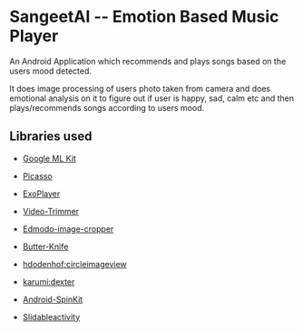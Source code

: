 # SangeetAI -- Emotion Based Music Player 
An  Android Application which recommends and plays songs based on the users mood detected.

It does image processing of users photo taken from camera and does emotional analysis on it to figure out if user is happy, sad, calm etc and then plays/recommends songs according to users mood.







 



















 ## Libraries used

 * [Google ML Kit](https://developers.google.com/ml-kit)

 * [Picasso](https://github.com/square/picasso)

 * [ExoPlayer](https://github.com/google/ExoPlayer)

 * [Video-Trimmer](https://github.com/a914-gowtham/android-video-trimmer)

 * [Edmodo-image-cropper](https://github.com/ArthurHub/Android-Image-Cropper)

 * [Butter-Knife](https://github.com/JakeWharton/butterknife)

 * [hdodenhof:circleimageview](https://github.com/hdodenhof/CircleImageView)

 * [karumi:dexter](https://github.com/Karumi/Dexter)

 * [Android-SpinKit](https://github.com/ybq/Android-SpinKit)

  * [Slidableactivity](https://github.com/r0adkll/Slidr)





 









 

 
